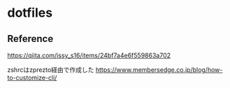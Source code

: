 # dotfiles

## Reference
https://qiita.com/issy_s16/items/24bf7a4e6f559863a702

zshrcはzprezto経由で作成した
https://www.membersedge.co.jp/blog/how-to-customize-cli/
